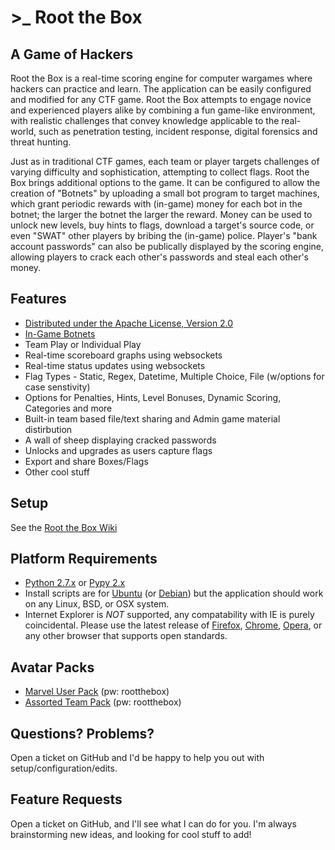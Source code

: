 # >_ Root the Box

A Game of Hackers
-------------------
Root the Box is a real-time scoring engine for computer wargames where hackers can practice and learn. The application can be easily configured and modified for any CTF game. Root the Box attempts to engage novice and experienced players alike by combining a fun game-like environment, with realistic challenges that convey knowledge applicable to the real-world, such as penetration testing, incident response, digital forensics and threat hunting. 

Just as in traditional CTF games, each team or player targets challenges of varying difficulty and sophistication, attempting to collect flags. Root the Box brings additional options to the game.  It can be configured to allow the creation of "Botnets" by uploading a small bot program to target machines, which grant periodic rewards with (in-game) money for each bot in the botnet; the larger the botnet the larger the reward.  Money can be used to unlock new levels, buy hints to flags, download a target's source code, or even "SWAT" other players by bribing the (in-game) police.  Player's "bank account passwords" can also be publically displayed by the scoring engine, allowing players to crack each other's passwords and steal each other's money.

Features
-------------
* [Distributed under the Apache License, Version 2.0](http://www.apache.org/licenses/LICENSE-2.0)
* [In-Game Botnets](https://github.com/moloch--/RootTheBox/wiki/Features)
* Team Play or Individual Play
* Real-time scoreboard graphs using websockets
* Real-time status updates using websockets
* Flag Types - Static, Regex, Datetime, Multiple Choice, File (w/options for case senstivity)
* Options for Penalties, Hints, Level Bonuses, Dynamic Scoring, Categories and more
* Built-in team based file/text sharing and Admin game material distirbution
* A wall of sheep displaying cracked passwords
* Unlocks and upgrades as users capture flags
* Export and share Boxes/Flags
* Other cool stuff

Setup
-------------------
See the [Root the Box Wiki](https://github.com/moloch--/RootTheBox/wiki)

Platform Requirements
-------------------------
* [Python 2.7.x](https://www.python.org/) or [Pypy 2.x](http://pypy.org/)
* Install scripts are for [Ubuntu](http://www.ubuntu.com/) (or [Debian](https://www.debian.org/)) but the application should work on any Linux, BSD, or OSX system.
* Internet Explorer is *NOT* supported, any compatability with IE is purely coincidental. Please use the latest release of [Firefox](https://www.mozilla.org/en-US/), [Chrome](https://www.google.com/chrome/), [Opera](http://www.opera.com/), or any other browser that supports open standards.

Avatar Packs
-------------------
* [Marvel User Pack](https://drive.google.com/open?id=100my3UEBXAFDHAAsl-5By5TPk6JrZ1LO}) (pw: rootthebox)
* [Assorted Team Pack](https://drive.google.com/open?id=1aeAeAuNulJVd2w5ADhBlmP1WqdpzDpjz) (pw: rootthebox)

Questions? Problems?
-------------------------------
Open a ticket on GitHub and I'd be happy to help you out with setup/configuration/edits.

Feature Requests
----------------------
Open a ticket on GitHub, and I'll see what I can do for you.  I'm always brainstorming new ideas, and looking for cool stuff to add!
